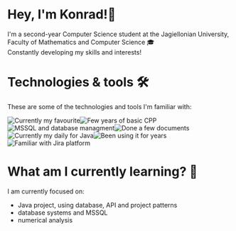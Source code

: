 # Hey, I'm Konrad!👋
I'm a second-year Computer Science student at the Jagiellonian University, Faculty of Mathematics and Computer Science 🎓\
Constantly developing my skills and interests!

# Technologies & tools 🛠️
These are some of the technologies and tools I'm familiar with:

![Currently my favourite](https://img.shields.io/badge/Java-ED8B00?style=for-the-badge&logo=java&logoColor=white)![Few years of basic CPP](https://img.shields.io/badge/C++-00599C?style=for-the-badge&logo=c%2b%2b&logoColor=white)![MSSQL and database managment](https://img.shields.io/badge/Microsoft%20SQL%20Server-CC2927?style=for-the-badge&logo=microsoft%20sql%20server&logoColor=white)![Done a few documents](https://img.shields.io/badge/LaTeX-47A141?style=for-the-badge&logo=LaTeX&logoColor=white)![Currently my daily for Java](https://img.shields.io/badge/IntelliJ_IDEA-000000.svg?style=for-the-badge&logo=intellij-idea&logoColor=white)![Been using it for years](https://img.shields.io/badge/Visual_Studio_Code-0078D4?style=for-the-badge&logo=visual%20studio%20code&logoColor=white)![Familiar with Jira platform](https://img.shields.io/badge/Jira-0052CC?style=for-the-badge&logo=Jira&logoColor=white)



# What am I currently learning? 📝
I am currently focused on:

 - Java project, using database, API and project patterns
 - database systems and MSSQL
 - numerical analysis



<!--
**barankonrad/barankonrad** is a ✨ _special_ ✨ repository because its `README.md` (this file) appears on your GitHub profile.

Here are some ideas to get you started:

- 🔭 I’m currently working on ...
- 🌱 I’m currently learning ...
- 👯 I’m looking to collaborate on ...
- 🤔 I’m looking for help with ...
- 💬 Ask me about ...
- 📫 How to reach me: ...
- 😄 Pronouns: ...
- ⚡ Fun fact: ...
-->
